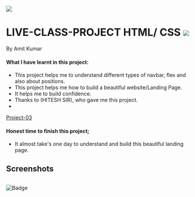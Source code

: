 

![]("")
# LIVE-CLASS-PROJECT HTML/ CSS ![]("")
By Amit Kumar

#### What I have learnt in this project:
- This project helps me to understand different types of navbar, flex and also about positions.
- This project helps me how to build a beautiful website/Landing Page.
- It helps me to build confidence.
- Thanks to (HITESH SIR), who gave me this project.
- 
[Project-03](https://live-class-project-03.netlify.app)
#### Honest time to finish this project;
- It almost take's one day to understand and build this beautiful landing page.
 ## Screenshots
 ![]()
 











![Badge](https://img.shields.io/badge/Project---03-orange)






